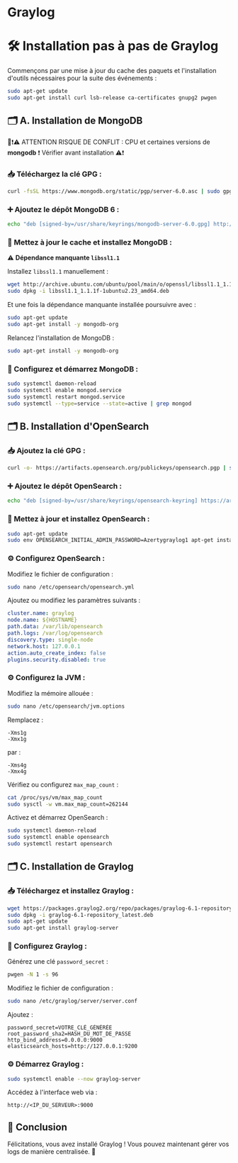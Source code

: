 # Graylog

# 🛠️ Installation pas à pas de Graylog

Commençons par une mise à jour du cache des paquets et l'installation d'outils nécessaires pour la suite des événements :

```bash
sudo apt-get update
sudo apt-get install curl lsb-release ca-certificates gnupg2 pwgen
```

## 🗂️ A. Installation de MongoDB <br> 
:rotating_light::exclamation:⚠️ ATTENTION RISQUE DE CONFLIT : CPU et certaines versions de **mongodb** :exclamation: Vérifier avant installation  ⚠️:exclamation:

### 📥 Téléchargez la clé GPG :
```bash
curl -fsSL https://www.mongodb.org/static/pgp/server-6.0.asc | sudo gpg -o /usr/share/keyrings/mongodb-server-6.0.gpg --dearmor
```

### ➕ Ajoutez le dépôt MongoDB 6 :
```bash
echo "deb [signed-by=/usr/share/keyrings/mongodb-server-6.0.gpg] http://repo.mongodb.org/apt/debian bullseye/mongodb-org/6.0 main" | sudo tee /etc/apt/sources.list.d/mongodb-org-6.0.list
```

### 🔄 Mettez à jour le cache et installez MongoDB :

⚠️ **Dépendance manquante `libssl1.1`**

Installez `libssl1.1` manuellement :
```bash
wget http://archive.ubuntu.com/ubuntu/pool/main/o/openssl/libssl1.1_1.1.1f-1ubuntu2.23_amd64.deb
sudo dpkg -i libssl1.1_1.1.1f-1ubuntu2.23_amd64.deb
```
Et une fois la dépendance manquante installée poursuivre avec :
```bash
sudo apt-get update
sudo apt-get install -y mongodb-org
```

Relancez l'installation de MongoDB :
```bash
sudo apt-get install -y mongodb-org
```

### 🔧 Configurez et démarrez MongoDB :
```bash
sudo systemctl daemon-reload
sudo systemctl enable mongod.service
sudo systemctl restart mongod.service
sudo systemctl --type=service --state=active | grep mongod
```

## 🗂️ B. Installation d'OpenSearch

### 📥 Ajoutez la clé GPG :
```bash
curl -o- https://artifacts.opensearch.org/publickeys/opensearch.pgp | sudo gpg --dearmor --batch --yes -o /usr/share/keyrings/opensearch-keyring
```

### ➕ Ajoutez le dépôt OpenSearch :
```bash
echo "deb [signed-by=/usr/share/keyrings/opensearch-keyring] https://artifacts.opensearch.org/releases/bundle/opensearch/2.x/apt stable main" | sudo tee /etc/apt/sources.list.d/opensearch-2.x.list
```

### 🔄 Mettez à jour et installez OpenSearch :
```bash
sudo apt-get update
sudo env OPENSEARCH_INITIAL_ADMIN_PASSWORD=Azertygraylog1 apt-get install opensearch
```

### ⚙️ Configurez OpenSearch :
Modifiez le fichier de configuration :
```bash
sudo nano /etc/opensearch/opensearch.yml
```

Ajoutez ou modifiez les paramètres suivants :
```yaml
cluster.name: graylog
node.name: ${HOSTNAME}
path.data: /var/lib/opensearch
path.logs: /var/log/opensearch
discovery.type: single-node
network.host: 127.0.0.1
action.auto_create_index: false
plugins.security.disabled: true
```

### ⚙️ Configurez la JVM :
Modifiez la mémoire allouée :
```bash
sudo nano /etc/opensearch/jvm.options
```

Remplacez :
```text
-Xms1g
-Xmx1g
```
par :
```text
-Xms4g
-Xmx4g
```

Vérifiez ou configurez `max_map_count` :
```bash
cat /proc/sys/vm/max_map_count
sudo sysctl -w vm.max_map_count=262144
```

Activez et démarrez OpenSearch :
```bash
sudo systemctl daemon-reload
sudo systemctl enable opensearch
sudo systemctl restart opensearch
```

## 🗂️ C. Installation de Graylog

### 📥 Téléchargez et installez Graylog :
```bash
wget https://packages.graylog2.org/repo/packages/graylog-6.1-repository_latest.deb
sudo dpkg -i graylog-6.1-repository_latest.deb
sudo apt-get update
sudo apt-get install graylog-server
```

### 🔧 Configurez Graylog :
Générez une clé `password_secret` :
```bash
pwgen -N 1 -s 96
```
Modifiez le fichier de configuration :
```bash
sudo nano /etc/graylog/server/server.conf
```

Ajoutez :
```text
password_secret=VOTRE_CLÉ_GÉNÉRÉE
root_password_sha2=HASH_DU_MOT_DE_PASSE
http_bind_address=0.0.0.0:9000
elasticsearch_hosts=http://127.0.0.1:9200
```

### ⚙️ Démarrez Graylog :
```bash
sudo systemctl enable --now graylog-server
```

Accédez à l'interface web via :
```
http://<IP_DU_SERVEUR>:9000
```

## 🏁 Conclusion
Félicitations, vous avez installé Graylog ! Vous pouvez maintenant gérer vos logs de manière centralisée. 🎉
